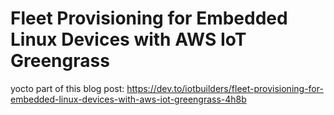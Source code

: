 # Fleet Provisioning for Embedded Linux Devices with AWS IoT Greengrass

yocto part of this blog post:
https://dev.to/iotbuilders/fleet-provisioning-for-embedded-linux-devices-with-aws-iot-greengrass-4h8b